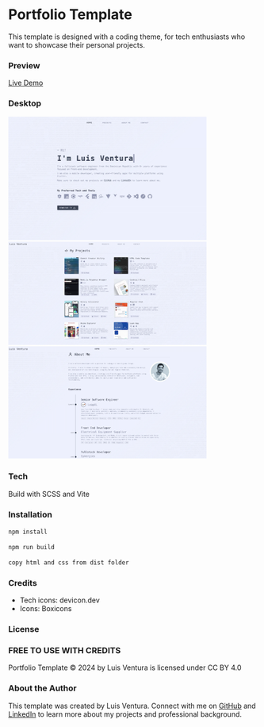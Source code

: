 # Portfolio Template

This template is designed with a coding theme, for tech enthusiasts who want to showcase their personal projects.

### Preview

[Live Demo](https://luisvent.com)

### Desktop
<img src="public/images/p3.png" alt="drawing" width="400"/>
<img src="public/images/p2.png" alt="drawing" width="400"/>
<img src="public/images/p1.png" alt="drawing" width="400"/>

### Tech

Build with SCSS and Vite

### Installation

``` sh
npm install
```

``` sh
npm run build
```

``` sh
copy html and css from dist folder
```

### Credits

- Tech icons: devicon.dev
- Icons: Boxicons

### License

### FREE TO USE WITH CREDITS

Portfolio Template © 2024 by Luis Ventura is licensed under CC BY 4.0

### About the Author

This template was created by Luis Ventura. Connect with me on [GitHub](https://github.com/luisvent) and [LinkedIn](https://www.linkedin.com/in/luisvent/) to learn more about my projects and professional background.
